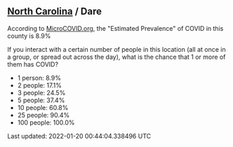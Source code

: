 
## [North Carolina](/united-states/north-carolina) / Dare

According to [MicroCOVID.org](http://microcovid.org),
the "Estimated Prevalence" of COVID in this county is 8.9%

If you interact with a certain number of people in this location
(all at once in a group, or spread out across the day), what is the chance that
1 or more of them has COVID?

- 1 person: 8.9%
- 2 people: 17.1%
- 3 people: 24.5%
- 5 people: 37.4%
- 10 people: 60.8%
- 25 people: 90.4%
- 100 people: 100.0%

Last updated: 2022-01-20 00:44:04.338496 UTC

